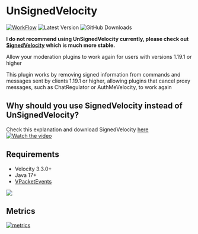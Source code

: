 # UnSignedVelocity

[![WorkFlow](https://img.shields.io/github/actions/workflow/status/MemencioPerez/UnSignedVelocity/gradle.yml?style=flat-square)](https://github.com/4drian3d/UnSignedVelocity/actions)
![Latest Version](https://img.shields.io/github/v/release/MemencioPerez/UnSignedVelocity?style=flat-square)
![GitHub Downloads](https://img.shields.io/github/downloads/MemencioPerez/UnSignedVelocity/total?logo=GitHub&style=flat-square)

**I do not recommend using UnSignedVelocity currently, please check out [SignedVelocity](https://modrinth.com/plugin/signedvelocity) which is much more stable.**

Allow your moderation plugins to work again for users with versions 1.19.1 or higher

This plugin works by removing signed information from commands and messages sent by clients 1.19.1 or higher, allowing plugins that cancel proxy messages, such as ChatRegulator or AuthMeVelocity, to work again

## Why should you use SignedVelocity instead of UnSignedVelocity?
Check this explanation and download SignedVelocity [here](https://modrinth.com/plugin/signedvelocity)
[![Watch the video](https://img.youtube.com/vi/5bfYy1kQwGk/maxresdefault.jpg)](https://www.youtube.com/watch?v=5bfYy1kQwGk)

## Requirements
- Velocity 3.3.0+
- Java 17+
- [VPacketEvents](https://modrinth.com/plugin/vpacketevents)

[![](https://www.bisecthosting.com/partners/custom-banners/6fa909d5-ad2b-42c2-a7ec-1c51f8b6384f.webp)](https://www.bisecthosting.com/4drian3d)

## Metrics
[![metrics](https://bstats.org/signatures/velocity/UnSignedVelocity.svg)](https://bstats.org/plugin/velocity/UnSignedVelocity/17514)